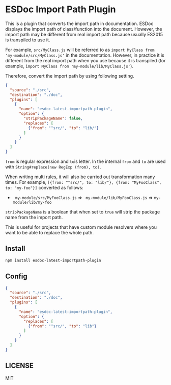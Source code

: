 # ESDoc Import Path Plugin
This is a plugin that converts the import path in documentation.
ESDoc displays the import path of class/function into the document.
However, the import path may be different from real import path because usually ES2015 is transpiled to use it.

For example, ``src/MyClass.js`` will be referred to as ``import MyClass from 'my-module/src/MyClass.js'`` in the documentation.
However, in practice it is different from the real import path when you use because it is transpiled
(for example, ``import MyClass from 'my-module/lib/MyClass.js'``).

Therefore, convert the import path by using following setting.

```json
{
  "source": "./src",
  "destination": "./doc",
  "plugins": [
    {
      "name": "esdoc-latest-importpath-plugin",
      "option": {
        "stripPackageName": false,
        "replaces": [
          {"from": "^src/", "to": "lib/"}
        ]
      }
    }
  ]
}
```

``from`` is regular expression and ``to``is letter. In the internal ``from`` and ``to`` are used with ``String#replace(new RegExp (from), to)``.

When writing multi rules, it will also be carried out transformation many times.
For example, ``[{from: "^src/", to: "lib/"}, {from: "MyFooClass", to: "my-foo"}]`` converted as follows:

- `` my-module/src/MyFooClass.js`` => `` my-module/lib/MyFooClass.js`` => ``my-module/lib/my-foo``

``stripPackageName`` is a boolean that when set to ``true`` will strip the package name from the import path.

This is useful for projects that have custom module resolvers where you want to be able to replace the whole path.

## Install
```sh
npm install esdoc-latest-importpath-plugin
```

## Config

```json
{
  "source": "./src",
  "destination": "./doc",
  "plugins": [
    {
      "name": "esdoc-latest-importpath-plugin",
      "option": {
        "replaces": [
          {"from": "^src/", "to": "lib"}
        ]
      }
    }
  ]
}
```

## LICENSE
MIT

